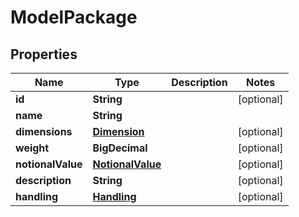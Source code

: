 

# ModelPackage


## Properties

| Name | Type | Description | Notes |
|------------ | ------------- | ------------- | -------------|
|**id** | **String** |  |  [optional] |
|**name** | **String** |  |  |
|**dimensions** | [**Dimension**](Dimension.md) |  |  [optional] |
|**weight** | **BigDecimal** |  |  [optional] |
|**notionalValue** | [**NotionalValue**](NotionalValue.md) |  |  [optional] |
|**description** | **String** |  |  [optional] |
|**handling** | [**Handling**](Handling.md) |  |  [optional] |



